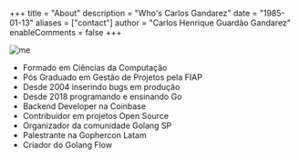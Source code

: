 +++
title = "About"
description = "Who's Carlos Gandarez"
date = "1985-01-13"
aliases = ["contact"]
author = "Carlos Henrique Guardão Gandarez"
enableComments = false
+++

![me](/images/me.png)

- Formado em Ciências da Computação
- Pós Graduado em Gestão de Projetos pela FIAP
- Desde 2004 inserindo bugs em produção
- Desde 2018 programando e ensinando Go
- Backend Developer na Coinbase
- Contribuidor em projetos Open Source
- Organizador da comunidade Golang SP
- Palestrante na Gophercon Latam
- Criador do Golang Flow
